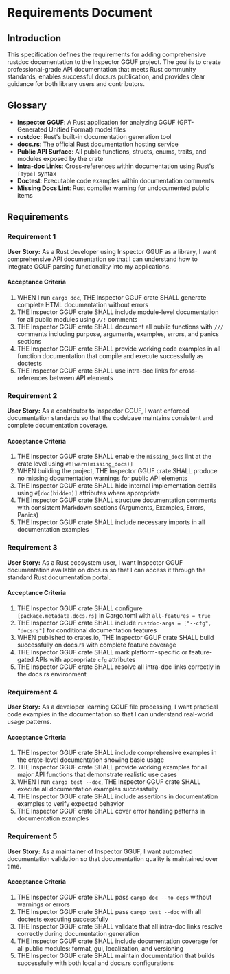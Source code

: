 # Requirements Document

## Introduction

This specification defines the requirements for adding comprehensive rustdoc documentation to the Inspector GGUF project. The goal is to create professional-grade API documentation that meets Rust community standards, enables successful docs.rs publication, and provides clear guidance for both library users and contributors.

## Glossary

- **Inspector GGUF**: A Rust application for analyzing GGUF (GPT-Generated Unified Format) model files
- **rustdoc**: Rust's built-in documentation generation tool
- **docs.rs**: The official Rust documentation hosting service
- **Public API Surface**: All public functions, structs, enums, traits, and modules exposed by the crate
- **Intra-doc Links**: Cross-references within documentation using Rust's `[Type]` syntax
- **Doctest**: Executable code examples within documentation comments
- **Missing Docs Lint**: Rust compiler warning for undocumented public items

## Requirements

### Requirement 1

**User Story:** As a Rust developer using Inspector GGUF as a library, I want comprehensive API documentation so that I can understand how to integrate GGUF parsing functionality into my applications.

#### Acceptance Criteria

1. WHEN I run `cargo doc`, THE Inspector GGUF crate SHALL generate complete HTML documentation without errors
2. THE Inspector GGUF crate SHALL include module-level documentation for all public modules using `//!` comments
3. THE Inspector GGUF crate SHALL document all public functions with `///` comments including purpose, arguments, examples, errors, and panics sections
4. THE Inspector GGUF crate SHALL provide working code examples in all function documentation that compile and execute successfully as doctests
5. THE Inspector GGUF crate SHALL use intra-doc links for cross-references between API elements

### Requirement 2

**User Story:** As a contributor to Inspector GGUF, I want enforced documentation standards so that the codebase maintains consistent and complete documentation coverage.

#### Acceptance Criteria

1. THE Inspector GGUF crate SHALL enable the `missing_docs` lint at the crate level using `#![warn(missing_docs)]`
2. WHEN building the project, THE Inspector GGUF crate SHALL produce no missing documentation warnings for public API elements
3. THE Inspector GGUF crate SHALL hide internal implementation details using `#[doc(hidden)]` attributes where appropriate
4. THE Inspector GGUF crate SHALL structure documentation comments with consistent Markdown sections (Arguments, Examples, Errors, Panics)
5. THE Inspector GGUF crate SHALL include necessary imports in all documentation examples

### Requirement 3

**User Story:** As a Rust ecosystem user, I want Inspector GGUF documentation available on docs.rs so that I can access it through the standard Rust documentation portal.

#### Acceptance Criteria

1. THE Inspector GGUF crate SHALL configure `[package.metadata.docs.rs]` in Cargo.toml with `all-features = true`
2. THE Inspector GGUF crate SHALL include `rustdoc-args = ["--cfg", "docsrs"]` for conditional documentation features
3. WHEN published to crates.io, THE Inspector GGUF crate SHALL build successfully on docs.rs with complete feature coverage
4. THE Inspector GGUF crate SHALL mark platform-specific or feature-gated APIs with appropriate `cfg` attributes
5. THE Inspector GGUF crate SHALL resolve all intra-doc links correctly in the docs.rs environment

### Requirement 4

**User Story:** As a developer learning GGUF file processing, I want practical code examples in the documentation so that I can understand real-world usage patterns.

#### Acceptance Criteria

1. THE Inspector GGUF crate SHALL include comprehensive examples in the crate-level documentation showing basic usage
2. THE Inspector GGUF crate SHALL provide working examples for all major API functions that demonstrate realistic use cases
3. WHEN I run `cargo test --doc`, THE Inspector GGUF crate SHALL execute all documentation examples successfully
4. THE Inspector GGUF crate SHALL include assertions in documentation examples to verify expected behavior
5. THE Inspector GGUF crate SHALL cover error handling patterns in documentation examples

### Requirement 5

**User Story:** As a maintainer of Inspector GGUF, I want automated documentation validation so that documentation quality is maintained over time.

#### Acceptance Criteria

1. THE Inspector GGUF crate SHALL pass `cargo doc --no-deps` without warnings or errors
2. THE Inspector GGUF crate SHALL pass `cargo test --doc` with all doctests executing successfully
3. THE Inspector GGUF crate SHALL validate that all intra-doc links resolve correctly during documentation generation
4. THE Inspector GGUF crate SHALL include documentation coverage for all public modules: format, gui, localization, and versioning
5. THE Inspector GGUF crate SHALL maintain documentation that builds successfully with both local and docs.rs configurations
